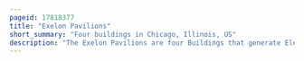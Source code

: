 ```yaml
---
pageid: 17818377
title: "Exelon Pavilions"
short_summary: "Four buildings in Chicago, Illinois, US"
description: "The Exelon Pavilions are four Buildings that generate Electricity from solar Energy and provide Access to underground Parking at Millennium Park in the Loop Community Area of Chicago in Cook County Illinois usa. The Northeast Exelon Pavilion and Northwest Exelon Pavilion are located on the northern Edge of the Park along Randolph Street, and flank the Harris Theater. The Southeast Exelon Pavilion and the southwest Exelon Pavilion are located along monroe Street along the southern Edge of the Park and flank the Lurie Garden. Together the Pavilions generate 19,840 Kilowatt-Hours of Electricity annually, worth about $ 2,350 per Year."
---
```

